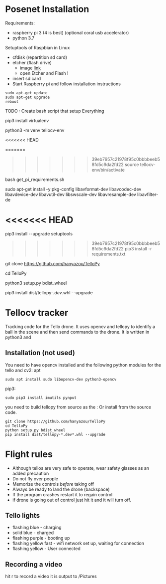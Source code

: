 # Posenet Installation

Requirements:
- raspberry pi 3 (4 is best) (optional coral usb accelerator)
- python 3.7

Setuptools of Raspbian in Linux
- cfdisk (repartition sd card)
- etcher (flash drive)  
  - image [link](ttps://www.raspberrypi.org/downloads/raspbian/)
  - open Etcher and Flash !
- insert sd card
- Start Raspberry pi and follow installation instructions
```
sudo apt-get update
sudo apt-get upgrade
reboot
```

TODO : Create bash script that setup Everything

pip3 install virtualenv

python3 -m venv tellocv-env

<<<<<<< HEAD

=======
>>>>>>> 39eb7957c21978f95c0bbbbeeb58fd5c9da2fd22
source tellocv-env/bin/activate

bash get_pi_requirements.sh

sudo apt-get install -y pkg-config libavformat-dev libavcodec-dev libavdevice-dev libavutil-dev libswscale-dev libavresample-dev libavfilter-de

<<<<<<< HEAD
=======
pip3 install --upgrade setuptools

>>>>>>> 39eb7957c21978f95c0bbbbeeb58fd5c9da2fd22
pip3 install -r requirements.txt

git clone https://github.com/hanyazou/TelloPy

cd TelloPy

python3 setup.py bdist_wheel

pip3 install dist/tellopy-*.dev*.whl --upgrade

# Tellocv tracker
Tracking code for the Tello drone. It uses opencv and tellopy to identify a ball in the scene and then send commands to the drone.
It is written in python3 and 

## Installation (not used)
You need to have opencv installed and the following python modules for the tello and cv2:
apt

```
sudo apt install sudo libopencv-dev python3-opencv
```

pip3:

```
sudo pip3 install imutils pynput
```

you need to build tellopy from source as the :
Or install from the source code.
```
git clone https://github.com/hanyazou/TelloPy
cd TelloPy
python setup.py bdist_wheel
pip install dist/tellopy-*.dev*.whl --upgrade
```

# Flight rules
- Although tellos are very safe to operate, wear safety glasses as an added precaution
- Do not fly over people
- Memorize the controls *before* taking off
- Always be ready to land the drone (backspace)
- If the program crashes restart it to regain control
- if drone is going out of control just hit it and it will turn off.

## Tello lights

- flashing blue - charging
- solid blue - charged
- flashing purple - booting up
- flashing yellow fast - wifi network set up, waiting for connection
- flashing yellow - User connected

## Recording a video
hit r to record a video it is output to <home>/Pictures

